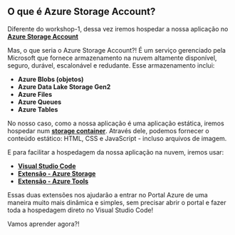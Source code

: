 ## O que é Azure Storage Account?

Diferente do workshop-1, dessa vez iremos hospedar a nossa aplicação no **[Azure Storage Account](https://docs.microsoft.com/pt-br/azure/storage/?WT.mc_id=vuejsworkshop-github-gllemos)**

Mas, o que seria o Azure Storage Account?! É um serviço gerenciado pela Microsoft que fornece armazenamento na nuvem altamente disponível, seguro, durável, escalonável e redudante. Esse armazenamento inclui: 

* **Azure Blobs (objetos)** 
* **Azure Data Lake Storage Gen2** 
* **Azure Files** 
* **Azure Queues** 
* **Azure Tables** 

No nosso caso, como a nossa aplicação é uma aplicação estática, iremos hospedar num **[storage container](https://docs.microsoft.com/pt-br/azure/storage/blobs/storage-blob-static-website?WT.mc_id=vuejsworkshop-github-gllemos)**. Através dele, podemos fornecer o conteúdo estático: HTML, CSS e JavaScript - incluso arquivos de imagem.

E para facilitar a hospedagem da nossa aplicação na nuvem, iremos usar:

* **[Visual Studio Code](https://code.visualstudio.com/?WT.mc_id=vuejsworkshop-github-gllemos)**
* **[Extensão - Azure Storage](https://marketplace.visualstudio.com/items?itemName=ms-azuretools.vscode-azurestorage&WT.mc_id=vuejsworkshop-github-gllemos)**
* **[Extensão - Azure Tools](https://marketplace.visualstudio.com/items?itemName=ms-vscode.vscode-node-azure-pack&WT.mc_id=vuejsworkshop-github-gllemos)**

Essas duas extensões nos ajudarão a entrar no Portal Azure de uma maneira muito mais dinâmica e simples, sem precisar abrir o portal e fazer toda a hospedagem direto no Visual Studio Code!

Vamos aprender agora?!